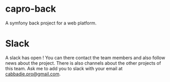 # capro-back

A symfony back project for a web platform.

# Slack

A slack has open ! You can there contact the team members and also follow news about the project. There is also channels about the other projects of this team. Ask me to add you to slack with your email at cabbadie.pro@gmail.com.
